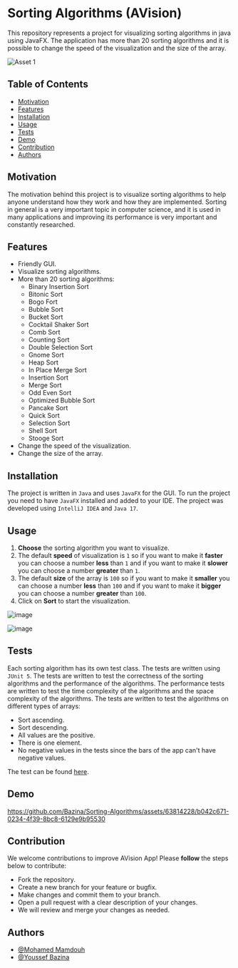 # Sorting Algorithms (AVision)
This repository represents a project for visualizing sorting algorithms in java using JavaFX. The application has more than 20 sorting algorithms and 
it is possible to change the speed of the visualization and the size of the array.

![Asset 1](https://github.com/Bazina/Sorting-Algorithms/assets/63814228/66717795-65a5-44ff-8066-a9ed09089b90)



## Table of Contents
- [Motivation](#Motivation)
- [Features](#Features)
- [Installation](#Installation)
- [Usage](#Usage)
- [Tests](#Tests)
- [Demo](#Demo)
- [Contribution](#Contribution)
- [Authors](#Authors)



## Motivation

The motivation behind this project is to visualize sorting algorithms to help anyone understand how they work and how they are implemented. Sorting in general is a very important topic in
computer science, and it is used in many applications and improving its performance is very important and constantly researched.



## Features

- Friendly GUI.
- Visualize sorting algorithms.
- More than 20 sorting algorithms:
    - Binary Insertion Sort
    - Bitonic Sort
    - Bogo Fort
    - Bubble Sort
    - Bucket Sort
    - Cocktail Shaker Sort
    - Comb Sort
    - Counting Sort
    - Double Selection Sort
    - Gnome Sort
    - Heap Sort
    - In Place Merge Sort
    - Insertion Sort
    - Merge Sort
    - Odd Even Sort
    - Optimized Bubble Sort
    - Pancake Sort
    - Quick Sort
    - Selection Sort
    - Shell Sort
    - Stooge Sort
- Change the speed of the visualization.
- Change the size of the array.



## Installation

The project is written in `Java` and uses `JavaFX` for the GUI. To run the project you need to have `JavaFX` installed and added to your IDE.
The project was developed using `IntelliJ IDEA` and `Java 17`.



## Usage

1. **Choose** the sorting algorithm you want to visualize. 
2. The default **speed** of visualization is `1` so if you want to make it **faster** you can choose a number **less** than `1` and if you want to make it **slower** you can choose a number **greater** than `1`. 
3. The default **size** of the array is `100` so if you want to make it **smaller** you can choose a number **less** than `100` and if you want to make it **bigger** you can choose a number **greater** than `100`. 
4. Click on **Sort** to start the visualization.

![image](https://github.com/Bazina/Sorting-Algorithms/assets/63814228/3489c1a1-7d8c-43e2-b30d-6c6de0151e0a)

![image](https://github.com/Bazina/Sorting-Algorithms/assets/63814228/028b8c31-1867-4377-ba4e-f676d0ee9fac)



## Tests

Each sorting algorithm has its own test class. The tests are written using `JUnit 5`. The tests are written to test the correctness of the sorting algorithms and the performance of the algorithms. The performance tests are written to test the time complexity of the algorithms and the space complexity of the algorithms. 
The tests are written to test the algorithms on different types of arrays:
  - Sort ascending.
  - Sort descending.
  - All values are the positive.
  - There is one element.
  - No negative values in the tests since the bars of the app can't have negative values.

The test can be found [here](https://github.com/Bazina/Sorting-Algorithms/tree/master/src/test/java/Implementation/Sorting/SortingStrategies).




## Demo




https://github.com/Bazina/Sorting-Algorithms/assets/63814228/b042c671-0234-4f39-8bc8-6129e9b95530





## Contribution

We welcome contributions to improve AVision App! Please **follow** the steps below to contribute:

- Fork the repository.
- Create a new branch for your feature or bugfix.
- Make changes and commit them to your branch.
- Open a pull request with a clear description of your changes.
- We will review and merge your changes as needed.



## Authors

- [@Mohamed Mamdouh](https://github.com/MohamedMamdouh18)
- [@Youssef Bazina](https://github.com/Bazina)
